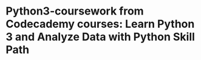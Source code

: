 # Python3-coursework from Codecademy courses: Learn Python 3 and Analyze Data with Python Skill Path
